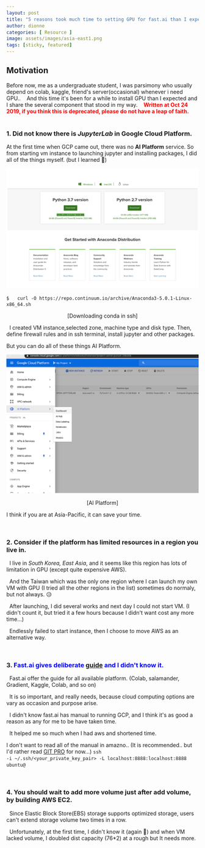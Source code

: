 ```yaml
---
layout: post
title: "5 reasons took much time to setting GPU for fast.ai than I expected"
author: dionne
categories: [ Resource ]
image: assets/images/asia-east1.png
tags: [sticky, featured]
---
```


## Motivation

Before now, me as a undergraduate student, I was parsimony who usually depend on colab, kaggle, friend's server(occasional) whenever i need GPU..&nbsp;
&nbsp;
And this time it's been for a while to install GPU than I expected and I share the several component that stood in my way.&nbsp;
&nbsp;
**<span style="color:red">Written at Oct 24 2019, if you think this is deprecated, please do not have a leap of faith.</span>**
&nbsp;
&nbsp;&nbsp;&nbsp;&nbsp;&nbsp;&nbsp;

### 1. Did not know there is *JupyterLab* in **Google Cloud Platform**.



At the first time when GCP came out, there was no **AI  Platform** service. So from starting vm instance to launching jupyter and installing packages, I did all of the things myself. (but I learned 🤗)


![installing-conda-cli](assets/images/installing-conda-cli.png)


	$	curl -O https://repo.continuum.io/archive/Anaconda3-5.0.1-Linux-x86_64.sh

<p align="center">[Downloading conda in ssh]</p>

&nbsp;
I created VM instance,selected zone, machine type and disk type. Then, define firewall rules and in ssh terminal, install jupyter and other packages.




But you can do all of these things AI Platform.


![installing-conda-cli](assets/images/AI.png)
<p align="center">[AI Platform]</p>



I think if you are at Asia-Pacific, it can save your time.

&nbsp;&nbsp;&nbsp;&nbsp;&nbsp;
### 2. Consider if the platform has limited resources in a region you live in.
&nbsp;
I live in *South Korea, East Asia*, and it seems like this region has lots of limitation in GPU (except quite expensive AWS).

&nbsp;
And the Taiwan which was the only one region where I can launch my own VM with GPU (I tried all the other regions in the list) sometimes do normaly, but not always. 😥

&nbsp;
After launching, I did several works and next day I could not start VM. (I didn't count it, but tried it a few hours because I didn't want cost any more time...)

&nbsp;
Endlessly failed to start instance, then I choose to move AWS as an alternative way.


&nbsp;&nbsp;&nbsp;&nbsp;&nbsp;
### 3. <span style="color:blue">Fast.ai gives deliberate [guide](https://course.fast.ai/start_gcp.html) and I didn't know it.</span>
&nbsp;
Fast.ai offer the guide for all available platform. (Colab, salamander, Gradient, Kaggle, Colab, and so on) 

&nbsp;
It is so important, and really needs, because cloud computing options are vary as occasion and purpose arise.

&nbsp;
I didn't know fast.ai has manual to running GCP, and I think it's as good a reason as any for me to be have taken time.

&nbsp;
It helped me so much when I had aws and shortened time.

I don't want to read all of the manual in amazno.. (It is recommended.. but I'd rather read [GIT PRO](https://git-scm.com/book/en/v2) for now...)
<code>ssh -i ~/.ssh/<your_private_key_pair> -L localhost:8888:localhost:8888 ubuntu@<your instance IP></code>

&nbsp;&nbsp;&nbsp;&nbsp;&nbsp;
### 4. You should wait to add more volume just after add volume, by building AWS EC2.
&nbsp;
Since Elastic Block Store(EBS) storage supports optimized storage, users can't extend storage volume two times in a row. 

&nbsp;
Unfortunately, at the first time, I didn't know it (again 👻) and when VM lacked volume, I doubled dist capacity (76*2) at a rough but It needs more.


&nbsp;

<!--# TODO

그냥 더 추가하면 되겠지라고생각했으나 optimizing 중입니다.. 안됩니다 라고 했따 ㅠ
맨 위에 내가 뭘 뭘 해봤던 사람인지  적기. 저기 적힌 것중엔 Kaggle, Golab, google colud, Azure, amazon ec2가 있군.-->

<!--

this time I installed GPU in two years, and it became little complicated compared to 2 years ago.
And this time for the first time(maybe not the first time.. but i handled it in my class or with my friend. but it's my first time on my own.) I 
very I'm started to using used google colab, kaggle
and, GCP-JupyterLab, ec2 - friend made, 
aws vm machine but I had a environment variable but i did not know of it.
On these days, I could not get a resources from taiwan... 

3. I couldn't notice a deliberate 

4. Anyway, as a result I tried myself gcp myself and aws ec2 with fast.ai But I think doing on my self surely takes much time (in this point I wonder why I'm doing this, and should remind me, especially I was studying disk volume optimization)

4. disk volume exceed - https://askubuntu.com/questions/919748/no-space-left-on-device-even-though-there-is
---
